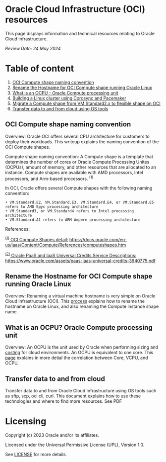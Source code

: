 # Oracle Cloud Infrastructure (OCI) resources
This page displays information and technical resources relating to Oracle Cloud Infrastructure.

<i> Review Date: 24 May 2024</i>

# Table of content
1. [OCI Compute shape naming convention](https://github.com/mariusscholtz/Oracle-Cloud-Infrastructure-resources#oci-compute-shape-naming-convention)
2. [Rename the Hostname for OCI Compute shape running Oracle Linux](https://github.com/mariusscholtz/Oracle-Cloud-Infrastructure-resources#rename-the-hostname-for-oci-compute-shape-running-oracle-linux)
3. [What is an OCPU - Oracle Compute processing unit](https://github.com/mariusscholtz/Oracle-Cloud-Infrastructure-resources/blob/main/what-is-ocpu-vcpu.md) 
4. [Building a Linux cluster using Corosync and Pacemaker](https://github.com/mariusscholtz/Oracle-Cloud-Infrastructure-resources/blob/main/cluster/readme.md)
5. [Migrate a Compute shape from VM.Standard2.x to flexible shape on OCI](https://github.com/mariusscholtz/Oracle-Cloud-Infrastructure-resources/blob/main/VM-shapes/Migrate-VM.Standard2%20to%20Flex%20shape.pdf)
6. [Transfer data to and from cloud using OS tools](https://github.com/mariusscholtz/Oracle-Cloud-Infrastructure-resources#transfer-data-to-and-from-cloud)

## OCI Compute shape naming convention
Overview: 
Oracle OCI offers several CPU architecture for customers to deploy their workloads. This writeup explains the naming convention of the OCI Compute shapes.

Compute shape naming convention:
A  Compute shape is a template that determines the number of cores or Oracle Compute Processing Unites (OCPUs), amount of memory, and other resources that are allocated to an instance. Compute shapes are available with AMD processors, Intel processors, and Arm-based processors. <sup>(1)</sup>

In OCI, Oracle offers several Compute shapes with the following naming convention:

    • VM.Standard.E2, VM.Standard.E3, VM.Standard.E4, or VM.Standard.E5 refers to AMD Epyc processing architecture
    • VM.Standard3, or VM.Standard4 refers to Intel processing architecture
    • VM.Standard.A1 refers to ARM Ampere processing architecture


  References:
  
  <sup>[(1)</sup> OCI Compute Shapes detail:](https://docs.oracle.com/en-us/iaas/Content/Compute/References/computeshapes.htm) https://docs.oracle.com/en-us/iaas/Content/Compute/References/computeshapes.htm
  
  <sup>[(2)</sup> Oracle PaaS and IaaS Universal Credits Service Descriptions:](https://www.oracle.com/assets/paas-iaas-universal-credits-3940775.pdf) https://www.oracle.com/assets/paas-iaas-universal-credits-3940775.pdf


## Rename the Hostname for OCI Compute shape running Oracle Linux
Overview: 
Renaming a virtual machine hostname is very simple on Oracle Cloud Infrastructure (OCI).
This [process](https://github.com/mariusscholtz/Oracle-Cloud-Infrastructure-resources/blob/main/rename-hostname.md) explains how to rename the hostname on Oracle Linux, and also renaming the Compute instance shape name.


## What is an OCPU? Oracle Compute processing unit
Overview: 
An OCPU is the unit used by Oracle when performing sizing and [costing](https://www.oracle.com/cloud/costestimator.html) for cloud environments. An OCPU is equivalent to one core. 
This [page](https://github.com/mariusscholtz/Oracle-Cloud-Infrastructure-resources/blob/main/what-is-ocpu-vcpu.md) explains in more detial the correlation between Core, VCPU, and OCPU.


## Transfer data to and from cloud
Transfer data to and from Oracle Cloud Infrastructure using OS tools such as sftp, scp, oci cli, curl. This document explains how to use these technologies and where to find more resources. See PDF

# Licensing
Copyright (c) 2023 Oracle and/or its affiliates.

Licensed under the Universal Permissive License (UPL), Version 1.0.

See [LICENSE](https://github.com/oracle-devrel/technology-engineering/blob/main/LICENSE) for more details.

